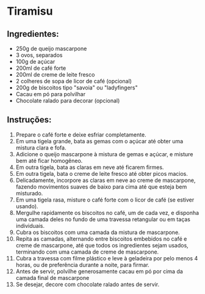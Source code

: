 # Tiramisu

## Ingredientes:
- 250g de queijo mascarpone
- 3 ovos, separados
- 100g de açúcar
- 200ml de café forte
- 200ml de creme de leite fresco
- 2 colheres de sopa de licor de café (opcional)
- 200g de biscoitos tipo "savoia" ou "ladyfingers"
- Cacau em pó para polvilhar
- Chocolate ralado para decorar (opcional)

## Instruções:
1. Prepare o café forte e deixe esfriar completamente.
2. Em uma tigela grande, bata as gemas com o açúcar até obter uma mistura clara e fofa.
3. Adicione o queijo mascarpone à mistura de gemas e açúcar, e misture bem até ficar homogêneo.
4. Em outra tigela, bata as claras em neve até ficarem firmes.
5. Em outra tigela, bata o creme de leite fresco até obter picos macios.
6. Delicadamente, incorpore as claras em neve ao creme de mascarpone, fazendo movimentos suaves de baixo para cima até que esteja bem misturado.
7. Em uma tigela rasa, misture o café forte com o licor de café (se estiver usando).
8. Mergulhe rapidamente os biscoitos no café, um de cada vez, e disponha uma camada deles no fundo de uma travessa retangular ou em taças individuais.
9. Cubra os biscoitos com uma camada da mistura de mascarpone.
10. Repita as camadas, alternando entre biscoitos embebidos no café e creme de mascarpone, até que todos os ingredientes sejam usados, terminando com uma camada de creme de mascarpone.
11. Cubra a travessa com filme plástico e leve à geladeira por pelo menos 4 horas, ou de preferência durante a noite, para firmar.
12. Antes de servir, polvilhe generosamente cacau em pó por cima da camada final de mascarpone
13. Se desejar, decore com chocolate ralado antes de servir.